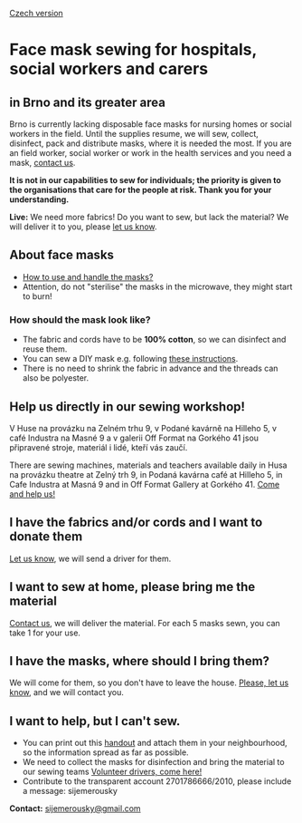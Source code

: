 [Czech version](https://sijemerousky.cz/)

# Face mask sewing for hospitals, social workers and carers
## in Brno and its greater area

Brno is currently lacking disposable face masks for nursing homes or social workers in the field. Until the supplies resume, we will sew, collect, disinfect, pack and distribute masks, where it is needed the most. If you are an field worker, social worker or work in the health services and you need a mask, [contact us](https://docs.google.com/forms/d/e/1FAIpQLScT2zbyMPZp4LBdd6X_dBT3eAm15iF6gO4dS5KwYaPchdvWbA/viewform?usp=sf_link).

**It is not in our capabilities to sew for individuals; the priority is given to the organisations that care for the people at risk. Thank you for your understanding.**

**Live:** We need more fabrics! Do you want to sew, but lack the material? We will deliver it to you, please [let us know](https://docs.google.com/forms/d/e/1FAIpQLSdjZqHkglV2Gdva7ELOEVB6H6uPRfy8BAUKaHk2O_XiOAZpKw/viewform?usp=sf_link).

## About face masks
- [How to use and handle the masks?](https://scontent-prg1-1.xx.fbcdn.net/v/t1.15752-9/89870226_237727443933011_1964651537363894272_n.jpg?_nc_cat=105&_nc_sid=b96e70&_nc_ohc=dVfo8V14Zp4AX8Dj61Y&_nc_ht=scontent-prg1-1.xx&oh=dbc6920533f1e772bf43a4f1ca86ea3f&oe=5E93B966)
- Attention, do not "sterilise" the masks in the microwave, they might start to burn!

### How should the mask look like?
- The fabric and cords have to be **100% cotton**, so we can disinfect and reuse them.
- You can sew a DIY mask e.g. following [these instructions](https://drive.google.com/file/d/1jOadZlnYxfrnmT8MQqnZtCpBY7mKhgs1/view?usp=sharing).
- There is no need to shrink the fabric in advance and the threads can also be polyester.

## Help us directly in our sewing workshop!

V Huse na provázku na Zelném trhu 9, v Podané kavárně na Hilleho 5, v café Industra na Masné 9 a v galerii Off Format na Gorkého 41 jsou připravené stroje, materiál i lidé, kteří vás zaučí.

There are sewing machines, materials and teachers available daily in Husa na provázku theatre at Zelný trh 9, in Podaná kavárna café at Hilleho 5, in Cafe Industra at Masná 9 and in Off Format Gallery at Gorkého 41. [Come and help us!](https://www.ced-brno.cz/rousky) 

## I have the fabrics and/or cords and I want to donate them
[Let us know](https://docs.google.com/forms/d/e/1FAIpQLSdjZqHkglV2Gdva7ELOEVB6H6uPRfy8BAUKaHk2O_XiOAZpKw/viewform?usp=sf_link), we will send a driver for them.

## I want to sew at home, please bring me the material 
[Contact us](https://docs.google.com/forms/d/e/1FAIpQLSdjZqHkglV2Gdva7ELOEVB6H6uPRfy8BAUKaHk2O_XiOAZpKw/viewform?usp=sf_link), we will deliver the material. For each 5 masks sewn, you can take 1 for your use.

## I have the masks, where should I bring them?
We will come for them, so you don't have to leave the house. [Please, let us know](https://docs.google.com/forms/d/e/1FAIpQLSdjZqHkglV2Gdva7ELOEVB6H6uPRfy8BAUKaHk2O_XiOAZpKw/viewform?usp=sf_link), and we will contact you.

## I want to help, but I can't sew.
- You can print out this [handout](https://drive.google.com/file/d/1jOadZlnYxfrnmT8MQqnZtCpBY7mKhgs1/view?usp=sharing) and attach them in your neighbourhood, so the information spread as far as possible.
- We need to collect the masks for disinfection and bring the material to our sewing teams [Volunteer drivers, come here!](https://forms.gle/gsR5SUx9Ep1wG3bt7)
- Contribute to the transparent account 2701786666/2010, please include a message: sijemerousky

**Contact:** [sijemerousky@gmail.com](mailto:sijemerousky@gmail.com)
